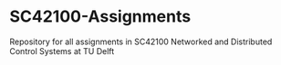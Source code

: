 # SC42100-Assignments
Repository for all assignments in SC42100 Networked and Distributed Control Systems at TU Delft
